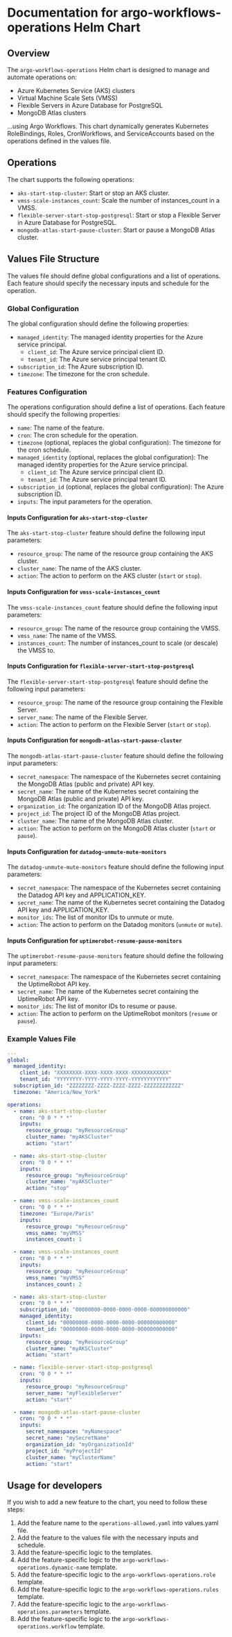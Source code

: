 # Documentation for argo-workflows-operations Helm Chart

## Overview

The `argo-workflows-operations` Helm chart is designed to manage and automate operations on:
- Azure Kubernetes Service (AKS) clusters
- Virtual Machine Scale Sets (VMSS)
- Flexible Servers in Azure Database for PostgreSQL
- MongoDB Atlas clusters

...using Argo Workflows. This chart dynamically generates Kubernetes RoleBindings, Roles, CronWorkflows, and ServiceAccounts based on the operations defined in the values file.

## Operations

The chart supports the following operations:
- `aks-start-stop-cluster`: Start or stop an AKS cluster.
- `vmss-scale-instances_count`: Scale the number of instances_count in a VMSS.
- `flexible-server-start-stop-postgresql`: Start or stop a Flexible Server in Azure Database for PostgreSQL.
- `mongodb-atlas-start-pause-cluster`: Start or pause a MongoDB Atlas cluster.

## Values File Structure

The values file should define global configurations and a list of operations. Each feature should specify the necessary inputs and schedule for the operation.

### Global Configuration

The global configuration should define the following properties:
- `managed_identity`: The managed identity properties for the Azure service principal.
  - `client_id`: The Azure service principal client ID.
  - `tenant_id`: The Azure service principal tenant ID.
- `subscription_id`: The Azure subscription ID.
- `timezone`: The timezone for the cron schedule.

### Features Configuration

The operations configuration should define a list of operations. Each feature should specify the following properties:

- `name`: The name of the feature.
- `cron`: The cron schedule for the operation.
- `timezone` (optional, replaces the global configuration): The timezone for the cron schedule.
- `managed_identity` (optional, replaces the global configuration): The managed identity properties for the Azure service principal.
  - `client_id`: The Azure service principal client ID.
  - `tenant_id`: The Azure service principal tenant ID.
- `subscription_id` (optional, replaces the global configuration): The Azure subscription ID.
- `inputs`: The input parameters for the operation.

#### Inputs Configuration for `aks-start-stop-cluster`

The `aks-start-stop-cluster` feature should define the following input parameters:
- `resource_group`: The name of the resource group containing the AKS cluster.
- `cluster_name`: The name of the AKS cluster.
- `action`: The action to perform on the AKS cluster (`start` or `stop`).

#### Inputs Configuration for `vmss-scale-instances_count`

The `vmss-scale-instances_count` feature should define the following input parameters:
- `resource_group`: The name of the resource group containing the VMSS.
- `vmss_name`: The name of the VMSS.
- `instances_count`: The number of instances_count to scale (or descale) the VMSS to.


#### Inputs Configuration for `flexible-server-start-stop-postgresql`

The `flexible-server-start-stop-postgresql` feature should define the following input parameters:
- `resource_group`: The name of the resource group containing the Flexible Server.
- `server_name`: The name of the Flexible Server.
- `action`: The action to perform on the Flexible Server (`start` or `stop`).

#### Inputs Configuration for `mongodb-atlas-start-pause-cluster`

The `mongodb-atlas-start-pause-cluster` feature should define the following input parameters:
- `secret_namespace`: The namespace of the Kubernetes secret containing the MongoDB Atlas (public and private) API key.
- `secret_name`: The name of the Kubernetes secret containing the MongoDB Atlas (public and private) API key.
- `organization_id`: The organization ID of the MongoDB Atlas project.
- `project_id`: The project ID of the MongoDB Atlas project.
- `cluster_name`: The name of the MongoDB Atlas cluster.
- `action`: The action to perform on the MongoDB Atlas cluster (`start` or `pause`).

#### Inputs Configuration for `datadog-unmute-mute-monitors`

The `datadog-unmute-mute-monitors` feature should define the following input parameters:
- `secret_namespace`: The namespace of the Kubernetes secret containing the Datadog API key and APPLICATION_KEY.
- `secret_name`: The name of the Kubernetes secret containing the Datadog API key and APPLICATION_KEY.
- `monitor_ids`: The list of monitor IDs to unmute or mute.
- `action`: The action to perform on the Datadog monitors (`unmute` or `mute`).

#### Inputs Configuration for `uptimerobot-resume-pause-monitors`

The `uptimerobot-resume-pause-monitors` feature should define the following input parameters:
- `secret_namespace`: The namespace of the Kubernetes secret containing the UptimeRobot API key.
- `secret_name`: The name of the Kubernetes secret containing the UptimeRobot API key.
- `monitor_ids`: The list of monitor IDs to resume or pause.
- `action`: The action to perform on the UptimeRobot monitors (`resume` or `pause`).

### Example Values File

```yaml
---
global:
  managed_identity:
    client_id: "XXXXXXXX-XXXX-XXXX-XXXX-XXXXXXXXXXXX"
    tenant_id: "YYYYYYYY-YYYY-YYYY-YYYY-YYYYYYYYYYYY"
  subscription_id: "ZZZZZZZZ-ZZZZ-ZZZZ-ZZZZ-ZZZZZZZZZZZZ"
  timezone: "America/New_York"

operations:
  - name: aks-start-stop-cluster
    cron: "0 0 * * *"
    inputs:
      resource_group: "myResourceGroup"
      cluster_name: "myAKSCluster"
      action: "start"

  - name: aks-start-stop-cluster
    cron: "0 0 * * *"
    inputs:
      resource_group: "myResourceGroup"
      cluster_name: "myAKSCluster"
      action: "stop"

  - name: vmss-scale-instances_count
    cron: "0 0 * * *"
    timezone: "Europe/Paris"
    inputs:
      resource_group: "myResourceGroup"
      vmss_name: "myVMSS"
      instances_count: 1

  - name: vmss-scale-instances_count
    cron: "0 0 * * *"
    inputs:
      resource_group: "myResourceGroup"
      vmss_name: "myVMSS"
      instances_count: 2

  - name: aks-start-stop-cluster
    cron: "0 0 * * *"
    subscription_id: "00000000-0000-0000-0000-000000000000"
    managed_identity:
      client_id: "00000000-0000-0000-0000-000000000000"
      tenant_id: "00000000-0000-0000-0000-000000000000"
    inputs:
      resource_group: "myResourceGroup"
      cluster_name: "myAKSCluster"
      action: "start"

  - name: flexible-server-start-stop-postgresql
    cron: "0 0 * * *"
    inputs:
      resource_group: "myResourceGroup"
      server_name: "myFlexibleServer"
      action: "start"

  - name: mongodb-atlas-start-pause-cluster
    cron: "0 0 * * *"
    inputs:
      secret_namespace: "myNamespace"
      secret_name: "mySecretName"
      organization_id: "myOrganizationId"
      project_id: "myProjectId"
      cluster_name: "myClusterName"
      action: "start"
```

## Usage for developers

If you wish to add a new feature to the chart, you need to follow these steps:

1. Add the feature name to the `operations-allowed.yaml` into values.yaml file.
2. Add the feature to the values file with the necessary inputs and schedule.
3. Add the feature-specific logic to the templates.
4. Add the feature-specific logic to the `argo-workflows-operations.dynamic-name` template.
5. Add the feature-specific logic to the `argo-workflows-operations.role` template.
6. Add the feature-specific logic to the `argo-workflows-operations.rules` template.
7. Add the feature-specific logic to the `argo-workflows-operations.parameters` template.
8. Add the feature-specific logic to the `argo-workflows-operations.workflow` template.
